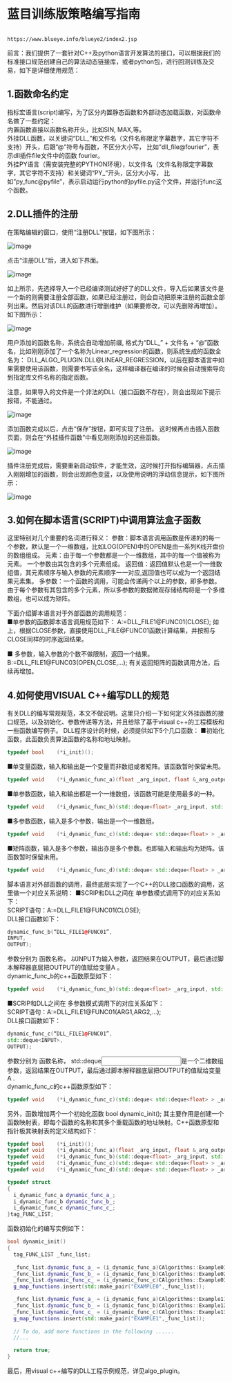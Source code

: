 # 蓝目训练版策略编写指南
																		https://www.blueye.info/blueye2/index2.jsp
前言：我们提供了一套针对C++及python语言开发算法的接口，可以根据我们的标准接口规范创建自己的算法动态链接库，或者python包，进行回测训练及交易，如下是详细使用规范：

## 1.函数命名约定
指标宏语言(script)编写，为了区分内置静态函数和外部动态加载函数，对函数命名做了一些约定：  
内置函数直接以函数名称开头，比如SIN, MAX,等。  
外挂DLL函数，以关键词“DLL_”和文件名（文件名称限定字幕数字，其它字符不支持）开头，后跟”@”符号与函数，不区分大小写， 比如”dll_file@fourier”，表示dll插件file文件中的函数 fourier。  
外挂PY语言（需安装完整的PYTHON环境），以文件名（文件名称限定字幕数字，其它字符不支持）和关键词“PY_”开头，区分大小写， 比如”py_func@pyfile”，表示启动运行python的pyfile.py这个文件，并运行func这个函数。  
## 2.DLL插件的注册
在策略编辑的窗口，使用“注册DLL”按钮，如下图所示：

![image](https://github.com/blueye-com/algo-plug/blob/master/blueye_photo/%E5%9B%BE%E7%89%871.png)

点击“注册DLL”后，进入如下界面。

![image](https://github.com/blueye-com/algo-plug/blob/master/blueye_photo/%E5%9B%BE%E7%89%872.png)

如上所示，先选择导入一个已经编译测试好好了的DLL文件，导入后如果该文件是一个新的则需要注册全部函数，如果已经注册过，则会自动把原来注册的函数全部列出来。然后对该DLL的函数进行增删维护（如果要修改，可以先删除再增加）。如下图所示：

![image](https://github.com/blueye-com/algo-plug/blob/master/blueye_photo/%E5%9B%BE%E7%89%873.png)

用户添加的函数名称，系统会自动增加前缀, 格式为“DLL_” + 文件名 + “@”函数名，比如刚刚添加了一个名称为Linear_regression的函数，则系统生成的函数全名为：
DLL_ALGO_PLUGIN.DLL@LINEAR_REGRESSION，以后在脚本语言中如果需要使用该函数，则需要书写该全名，这样编译器在编译的时候会自动搜索导向到指定库文件名称的指定函数。

注意，如果导入的文件是一个非法的DLL（接口函数不存在），则会出现如下提示报错，不能通过。

![image](https://github.com/blueye-com/algo-plug/blob/master/blueye_photo/%E5%9B%BE%E7%89%874.png)

添加函数完成以后，点击“保存”按钮，即可实现了注册。
这时候再点击插入函数页面，则会在“外挂插件函数”中看见刚刚添加的这些函数。

![image](https://github.com/blueye-com/algo-plug/blob/master/blueye_photo/%E5%9B%BE%E7%89%875.png)

插件注册完成后，需要重新启动软件，才能生效，这时候打开指标编辑器，点击插入刚刚增加的函数，则会出现颜色变蓝，以及使用说明的浮动信息提示，如下图所示：

![image](https://github.com/blueye-com/algo-plug/blob/master/blueye_photo/%E5%9B%BE%E7%89%876.png)

## 3.如何在脚本语言(SCRIPT)中调用算法盒子函数
这里特别对几个重要的名词进行释义：
参数：脚本语言调用函数是传递的的每一个参数，默认是一个一维数组，比如LOG(OPEN)中的OPEN是由一系列K线开盘价的数组组成。
元素：由于每一个参数都是一个一维数组，其中的每一个值被称为元素。 一个参数由其包含的多个元素组成。
返回值：返回值默认也是一个一维数组值，其元素顺序与输入参数的元素顺序一一对应,返回值也可以成为一个返回结果元素集。
多参数：一个函数的调用，可能会传递两个以上的参数，即多参数。由于每个参数有其包含的多个元素，所以多参数的数据微观存储结构将是一个多维数组，也可以成为矩阵。

下面介绍脚本语言对于外部函数的调用规范：  
■单参数的函数脚本语言调用规范如下：
	A:=DLL_FILE1@FUNC01(CLOSE);
	如上，根据CLOSE参数，直接使用DLL_FILE@FUNC01函数计算结果，并按照与CLOSE同样的时序返回结果。

■	多参数，输入参数的个数不做限制，返回一个结果。
	B:=DLL_FILE1@FUNC03(OPEN,CLOSE,…);
	有关返回矩阵的函数调用方法，后续再增加。
  
## 4.如何使用VISUAL C++编写DLL的规范
有关DLL的编写常规规范，本文不做说明。这里只介绍一下如何定义外挂函数的接口规范，以及初始化、参数传递等方法，并且给除了基于visual c++的工程模板和一些函数编写例子。
DLL程序设计的时候，必须提供如下5个几口函数：
■初始化函数，此函数负责算法函数的名称和地址映射。
```cpp
typedef bool	(*i_init)();
```

■单变量函数，输入和输出是一个变量而非数组或者矩阵。该函数暂时保留未用。
```cpp
typedef void	(*i_dynamic_func_a)(float _arg_input, float &_arg_output);
```

■单参数函数，输入和输出都是一个一维数组，该函数可能是使用最多的一种。
```cpp
typedef void	(*i_dynamic_func_b)(std::deque<float> _arg_input, std::deque<float> &_arg_output);
```

■多参数函数，输入是多个参数，输出是一个一维数组。
```cpp
typedef void	(*i_dynamic_func_c)(std::deque< std::deque<float> > _arg_input, std::deque<float> &_arg_output);
```

■矩阵函数，输入是多个参数，输出亦是多个参数。也即输入和输出均为矩阵。该函数暂时保留未用。
```cpp
typedef void	(*i_dynamic_func_d)(std::deque< std::deque<float> > _arg_input, std::deque< std::deque<float> > &_arg_output);
```


脚本语言对外部函数的调用，最终底层实现了一个C++的DLL接口函数的调用，这里做一个对应关系说明：
■SCRIP和DLL之间在 单参数模式调用下的对应关系如下：  
SCRIPT语句：A:=DLL_FILE1@FUNC01(CLOSE);  
DLL接口函数如下：  
```cpp
dynamic_func_b(“DLL_FILE1@FUNC01”,  
INPUT,   
OUTPUT);  
```
参数分别为 函数名称， 以INPUT为输入参数，返回结果在OUTPUT，最后通过脚本解释器底层把OUTPUT的值赋给变量A 。  
dynamic_func_b的c++函数原型如下：  
```cpp
typedef void	(*i_dynamic_func_b)(std::deque<float> _arg_input, std::deque<float> &_arg_output);  
```

■SCRIP和DLL之间在 多参数模式调用下的对应关系如下：  
SCRIPT语句：A:=DLL_FILE1@FUNC01(ARG1,ARG2,…);  
DLL接口函数如下：  
```cpp
dynamic_func_c(“DLL_FILE1@FUNC01”,  
std::deque<INPUT>,   
OUTPUT);  
 ```
参数分别为 函数名称， std::deque<input>是一个二维数组参数，返回结果在OUTPUT，最后通过脚本解释器底层把OUTPUT的值赋给变量A .  
	dynamic_func_c的c++函数原型如下：  
  ```cpp
typedef void	(*i_dynamic_func_c)(std::deque< std::deque<float> > _arg_input, std::deque<float> &_arg_output);
  ```


另外，函数增加两个一个初始化函数 bool dynamic_init(); 其主要作用是创建一个函数映射表，即每个函数的名称和其多个重载函数的地址映射。C++函数原型和指针极其映射表的定义结构如下：
  ```cpp
typedef bool	(*i_init)();
typedef void	(*i_dynamic_func_a)(float _arg_input, float &_arg_output);
typedef void	(*i_dynamic_func_b)(std::deque<float> _arg_input, std::deque<float> &_arg_output);
typedef void	(*i_dynamic_func_c)(std::deque< std::deque<float> > _arg_input, std::deque<float> &_arg_output);
typedef void	(*i_dynamic_func_d)(std::deque< std::deque<float> > _arg_input, std::deque< std::deque<float> > &_arg_output);

typedef struct  
{
	i_dynamic_func_a dynamic_func_a_;
	i_dynamic_func_b dynamic_func_b_;
	i_dynamic_func_c dynamic_func_c_;
}tag_FUNC_LIST;
```
函数初始化的编写实例如下：
  ```cpp
bool dynamic_init()
{
	tag_FUNC_LIST _func_list;
	
	_func_list.dynamic_func_a_ = (i_dynamic_func_a)CAlgorithms::Example01;
	_func_list.dynamic_func_b_ = (i_dynamic_func_b)CAlgorithms::Example02;
	_func_list.dynamic_func_c_ = (i_dynamic_func_c)CAlgorithms::Example03;
	g_map_functions.insert(std::make_pair("EXAMPLE0",_func_list));

	_func_list.dynamic_func_a_ = (i_dynamic_func_a)CAlgorithms::Example11;
	_func_list.dynamic_func_b_ = (i_dynamic_func_b)CAlgorithms::Example12;
	_func_list.dynamic_func_c_ = (i_dynamic_func_c)CAlgorithms::Example13;
	g_map_functions.insert(std::make_pair("EXAMPLE1",_func_list));
	
	// To do, add more functions in the following ......
	//...

	return true;
}
```
最后，用visual c++编写的DLL工程示例规范，详见algo_plugin。
